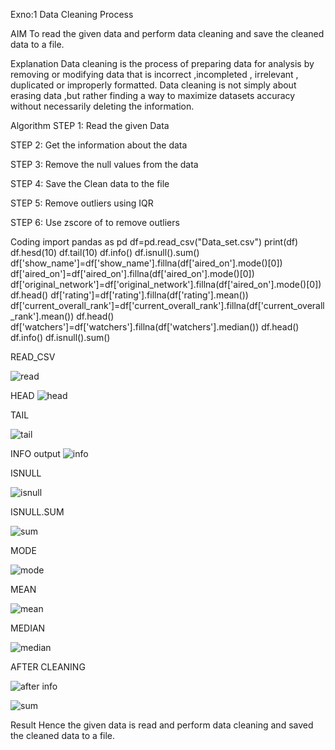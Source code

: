 Exno:1
Data Cleaning Process

AIM
To read the given data and perform data cleaning and save the cleaned data to a file.

Explanation
Data cleaning is the process of preparing data for analysis by removing or modifying data that is incorrect ,incompleted , irrelevant , duplicated or improperly formatted. Data cleaning is not simply about erasing data ,but rather finding a way to maximize datasets accuracy without necessarily deleting the information.

Algorithm
STEP 1: Read the given Data

STEP 2: Get the information about the data

STEP 3: Remove the null values from the data

STEP 4: Save the Clean data to the file

STEP 5: Remove outliers using IQR

STEP 6: Use zscore of to remove outliers

Coding
import pandas as pd
df=pd.read_csv("Data_set.csv")
print(df)
df.hesd(10)
df.tail(10)
df.info()
df.isnull().sum()
df['show_name']=df['show_name'].fillna(df['aired_on'].mode()[0])
df['aired_on']=df['aired_on'].fillna(df['aired_on'].mode()[0])
df['original_network']=df['original_network'].fillna(df['aired_on'].mode()[0])
df.head()
df['rating']=df['rating'].fillna(df['rating'].mean())
df['current_overall_rank']=df['current_overall_rank'].fillna(df['current_overall_rank'].mean())
df.head()
df['watchers']=df['watchers'].fillna(df['watchers'].median())
df.head()
df.info()
df.isnull().sum()

READ_CSV

![read](https://github.com/RAVENPRAVIN/exno1/assets/146820534/34df5aec-c7bb-4244-b481-e3935f805dd1)


HEAD
![head](https://github.com/RAVENPRAVIN/exno1/assets/146820534/521b3b1c-6fd2-4f90-b35c-3e4da9debae9)


TAIL


![tail](https://github.com/RAVENPRAVIN/exno1/assets/146820534/d46fff3a-7d85-4ed3-b390-480bdb7453ef)


INFO
output
![info](https://github.com/RAVENPRAVIN/exno1/assets/146820534/d0527683-4027-467c-b5c2-8eb65ac5d93b)



ISNULL

![isnull](https://github.com/RAVENPRAVIN/exno1/assets/146820534/e3ff7b0a-33b4-4906-a814-74de89b05baf)



ISNULL.SUM

![sum](https://github.com/RAVENPRAVIN/exno1/assets/146820534/5227d7c3-144f-4862-9a9f-aacb5b31ae3b)


MODE

![mode](https://github.com/RAVENPRAVIN/exno1/assets/146820534/4fe6b52a-523b-45ac-9c68-83cb92ca30eb)



MEAN

![mean](https://github.com/RAVENPRAVIN/exno1/assets/146820534/8b66312c-c6fa-42ba-a310-1ee7ce7829de)



MEDIAN


![median](https://github.com/RAVENPRAVIN/exno1/assets/146820534/e30847a1-9b8a-4dd5-a33b-8c8ca1e32d99)

AFTER CLEANING

![after info](https://github.com/RAVENPRAVIN/exno1/assets/146820534/c7fdbd27-8e24-44a4-bd72-1c0d30aac08b)


![sum](https://github.com/RAVENPRAVIN/exno1/assets/146820534/4deb301e-3d04-4668-a036-2a1e96a98753)


Result
Hence the given data is read and perform data cleaning and saved the cleaned data to a file.
